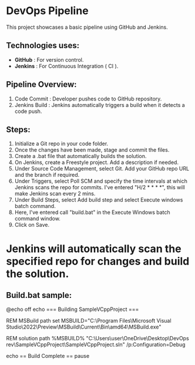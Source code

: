 # DevOps Pipeline

This project showcases a basic pipeline using GitHub and Jenkins.

## Technologies uses:
- **GitHub** : For version control.
- **Jenkins** : For Continuous Integration ( CI ).

## Pipeline Overview:
1. Code Commit : Developer pushes code to GitHub repository.
2. Jenkins Build : Jenkins automatically triggers a build when it detects a code push.

## Steps:
1. Initialize a Git repo in your code folder.
2. Once the changes have been made, stage and commit the files.
3. Create a .bat file that automatically builds the solution.
4. On Jenkins, create a Freestyle project. Add a description if needed.
5. Under Source Code Management, select Git. Add your GitHub repo URL and the branch if required.
6. Under Triggers, select Poll SCM and specify the time intervals at which Jenkins scans the repo for commits. I've entered "H/2 * * * *", this will make Jenkins scan every 2 mins.
7. Under Build Steps, select Add build step and select Execute windows batch command.
8. Here, I've entered call "build.bat" in the Execute Windows batch command window.
9. Click on Save.

# Jenkins will automatically scan the specified repo for changes and build the solution.

## Build.bat sample:

@echo off
echo === Building SampleVCppProject ===

REM MSBuild path
set MSBUILD="C:\Program Files\Microsoft Visual Studio\2022\Preview\MSBuild\Current\Bin\amd64\MSBuild.exe"

REM solution path
%MSBUILD% "C:\Users\user\OneDrive\Desktop\DevOps rev\SampleVCppProject\SampleVCppProject.sln" /p:Configuration=Debug

echo == Build Complete ==
pause

